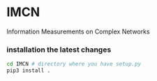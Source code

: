 # IMCN

Information Measurements on Complex Networks

### installation the latest changes

```sh
cd IMCN # directory where you have setup.py
pip3 install .
```


